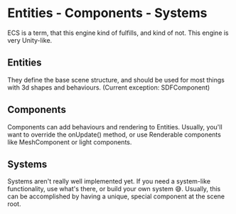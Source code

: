 # Entities - Components - Systems

ECS is a term, that this engine kind of fulfills, and kind of not.
This engine is very Unity-like.

## Entities

They define the base scene structure,
and should be used for most things with 3d shapes and behaviours.
(Current exception: SDFComponent)

## Components

Components can add behaviours and rendering to Entities.
Usually, you'll want to override the onUpdate() method, or use Renderable components like MeshComponent or light components.

## Systems

Systems aren't really well implemented yet.
If you need a system-like functionality,
use what's there, or build your own system 😅.
Usually, this can be accomplished by having a unique, special component at the scene root.